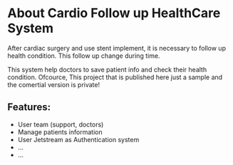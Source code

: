
# About Cardio Follow up HealthCare System

After cardiac surgery and use stent implement, it is necessary to follow up health condition.
This follow up change during time.

This system help doctors to save patient info and check their health condition.
Ofcource, This project that is published here just a sample and the comertial version is private!

## Features: 

- User team (support, doctors)
- Manage patients information
- User Jetstream as Authentication system
- ...
- ...
